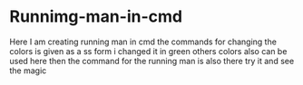 # Runnimg-man-in-cmd
Here I am creating running man in cmd
the commands for changing the colors is given as a ss form
i changed it in green 
others colors also can be used here
then the command for the running man is also there 
try it and see the magic
